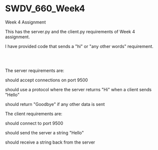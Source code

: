 # SWDV_660_Week4
Week 4 Assignment


This has the server.py and the client.py requirements of Week 4 assignment. 

I have provided code that sends a "hi" or "any other words" requirement. 




<br>
<br>

The server requirements are:

   should accept connections on port 9500

   should use a protocol where the server returns "Hi" when a client sends "Hello"

   should return "Goodbye" if any other data is sent

 

The client requirements are:

   should connect to port 9500 

   should send the server a string "Hello"

   should receive a string back from the server
